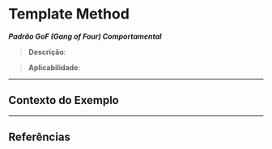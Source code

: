 # Template Method

**_Padrão GoF (Gang of Four) Comportamental_**

> <TODO>

> **Descrição**: <TODO>

> **Aplicabilidade**: <TODO>

---

## Contexto do Exemplo

> <TODO>

---

## Referências

> <TODO>
